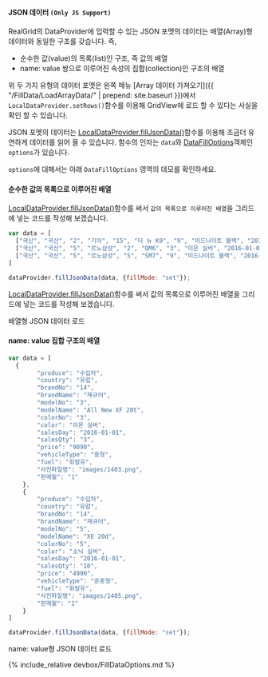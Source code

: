 #### JSON 데이터 `(Only JS Support)`

RealGrid의 DataProvider에 입력할 수 있는 JSON 포멧의 데이터는 배열(Array)형 데이터와 동일한 구조를 갖습니다. 즉, 

- 순수한 값(value)의 목록(list)인 구조, 즉 값의 배열
- name: value 쌍으로 이루어진 속성의 집합(collection)인 구조의 배열

위 두 가지 유형의 데이터 포멧은 왼쪽 메뉴 [Array 데이터 가져오기]({{ "/FillData/LoadArrayData/" | prepend: site.baseurl }})에서 `LocalDataProvider.setRows()`함수를 이용해 GridView에 로드 할 수 있다는 사실을 확인 할 수 있습니다.

JSON 포멧의 데이터는 [LocalDataProvider.fillJsonData()](http://help.realgrid.com/api/LocalDataProvider/fillJsonData/)함수를 이용해 조금더 유연하게 데이터를 읽어 올 수 있습니다.
함수의 인자는 `data`와 [DataFillOptions](http://help.realgrid.com/api/types/DataFillOptions/)객체인 `options`가 있습니다.

`options`에 대해서는 아래 `DataFillOptions` 영역의 데모를 확인하세요.    

#### 순수한 값의 목록으로 이루어진 배열

[LocalDataProvider.fillJsonData()](http://help.realgrid.com/api/LocalDataProvider/fillJsonData/)함수를 써서 `값의 목록으로 이루어진 배열`을 그리드에 넣는 코드를 작성해 보겠습니다.

```js
var data = [
  ["국산", "국산", "2", "기아", "15", "더 뉴 K9", "9", "미드나이트 블랙", "2016-01-01", "16", "8620", "대형", "휘발유", "images/215.png", "images/215.png"],
  ["국산", "국산", "5", "르노삼성", "2", "QM6", "3", "이온 실버", "2016-01-01", "71", "3470", "중형SUV", "휘발유", "images/502.png", "images/502.png"],
  ["국산", "국산", "5", "르노삼성", "5", "SM7", "9", "미드나이트 블랙", "2016-01-01", "26", "3820", "준대형", "휘발유", "images/505.png", "images/505.png"]
]

dataProvider.fillJsonData(data, {fillMode: "set"});
```

[LocalDataProvider.fillJsonData()](http://help.realgrid.com/api/LocalDataProvider/fillJsonData/)함수를 써서 값의 목록으로 이루어진 배열을 그리드에 넣는 코드를 작성해 보겠습니다.

<a class="btn primary small round lowercase" id="fillJsonData1">배열형 JSON 데이터 로드</a>

#### name: value 집합 구조의 배열 

```js
var data = [
  {
        "produce": "수입차",
        "country": "유럽",
        "brandNo": "14",
        "brandName": "재규어",
        "modelNo": "3",
        "modelName": "All New XF 20t",
        "colorNo": "3",
        "color": "이온 실버",
        "salesDay": "2016-01-01",
        "salesQty": "3",
        "price": "9090",
        "vehicleType": "중형",
        "fuel": "휘발유",
        "사진파일명": "images/1403.png",
        "판매월": "1"
    },
    {
        "produce": "수입차",
        "country": "유럽",
        "brandNo": "14",
        "brandName": "재규어",
        "modelNo": "5",
        "modelName": "XE 20d",
        "colorNo": "5",
        "color": "소닉 실버",
        "salesDay": "2016-01-01",
        "salesQty": "10",
        "price": "4990",
        "vehicleType": "준중형",
        "fuel": "휘발유",
        "사진파일명": "images/1405.png",
        "판매월": "1"
    }
]

dataProvider.fillJsonData(data, {fillMode: "set"});
```

<a class="btn primary small round lowercase" id="fillJsonData2">name: value형 JSON 데이터 로드</a>


{% include_relative devbox/FillDataOptions.md %}


<script>
$('#fillJsonData1').click(function() {
  var data = [
    ["국산", "국산", "2", "기아", "15", "더 뉴 K9", "9", "미드나이트 블랙", "2016-01-01", "16", "8620", "대형", "휘발유", "images/215.png", "images/215.png"],
    ["국산", "국산", "5", "르노삼성", "2", "QM6", "3", "이온 실버", "2016-01-01", "71", "3470", "중형SUV", "휘발유", "images/502.png", "images/502.png"],
    ["국산", "국산", "5", "르노삼성", "5", "SM7", "9", "미드나이트 블랙", "2016-01-01", "26", "3820", "준대형", "휘발유", "images/505.png", "images/505.png"]
  ];

  dataProvider.fillJsonData(data, {fillMode: "set"});
});

$('#fillJsonData2').click(function() {
  var data2 = [
    {
          "produce": "수입차",
          "country": "유럽",
          "brandNo": "14",
          "brandName": "재규어",
          "modelNo": "3",
          "modelName": "All New XF 20t",
          "colorNo": "3",
          "color": "이온 실버",
          "salesDay": "2016-01-01",
          "salesQty": "3",
          "price": "9090",
          "vehicleType": "중형",
          "fuel": "휘발유",
          "사진파일명": "images/1403.png",
          "판매월": "1"
      },
      {
          "produce": "수입차",
          "country": "유럽",
          "brandNo": "14",
          "brandName": "재규어",
          "modelNo": "5",
          "modelName": "XE 20d",
          "colorNo": "5",
          "color": "소닉 실버",
          "salesDay": "2016-01-01",
          "salesQty": "10",
          "price": "4990",
          "vehicleType": "준중형",
          "fuel": "휘발유",
          "사진파일명": "images/1405.png",
          "판매월": "1"
      }
  ]

  dataProvider.fillJsonData(data2, {fillMode: "set"});
});

</script>